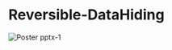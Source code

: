 # Reversible-DataHiding
![Poster pptx-1](https://user-images.githubusercontent.com/91637787/169715479-3f967dec-9db8-44c4-b897-0a4e4d639a23.png)
